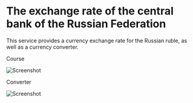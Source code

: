 The exchange rate of the central bank of the Russian Federation
=================

This service provides a currency exchange rate for the Russian ruble, as well as a currency converter.

Course

![Screenshot](https://i.imgur.com/H6BJCWr.png)



Converter

![Screenshot](https://i.imgur.com/XFflUGj.png)

